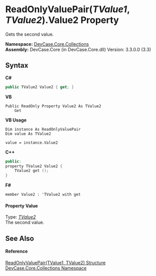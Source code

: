 # ReadOnlyValuePair(*TValue1*, *TValue2*).Value2 Property 
 

Gets the second value.

**Namespace:**&nbsp;<a href="N_DevCase_Core_Collections">DevCase.Core.Collections</a><br />**Assembly:**&nbsp;DevCase.Core (in DevCase.Core.dll) Version: 3.3.0.0 (3.3)

## Syntax

**C#**<br />
``` C#
public TValue2 Value2 { get; }
```

**VB**<br />
``` VB
Public ReadOnly Property Value2 As TValue2
	Get
```

**VB Usage**<br />
``` VB Usage
Dim instance As ReadOnlyValuePair
Dim value As TValue2

value = instance.Value2

```

**C++**<br />
``` C++
public:
property TValue2 Value2 {
	TValue2 get ();
}
```

**F#**<br />
``` F#
member Value2 : 'TValue2 with get

```


#### Property Value
Type: <a href="T_DevCase_Core_Collections_ReadOnlyValuePair_2">*TValue2*</a><br />The second value.

## See Also


#### Reference
<a href="T_DevCase_Core_Collections_ReadOnlyValuePair_2">ReadOnlyValuePair(TValue1, TValue2) Structure</a><br /><a href="N_DevCase_Core_Collections">DevCase.Core.Collections Namespace</a><br />